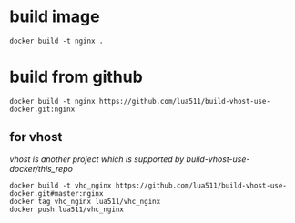 # build image

```
docker build -t nginx .
```

# build from github

```
docker build -t nginx https://github.com/lua511/build-vhost-use-docker.git:nginx

```

## for vhost
*vhost is another project which is supported by build-vhost-use-docker/this_repo*

```
docker build -t vhc_nginx https://github.com/lua511/build-vhost-use-docker.git#master:nginx
docker tag vhc_nginx lua511/vhc_nginx
docker push lua511/vhc_nginx
```